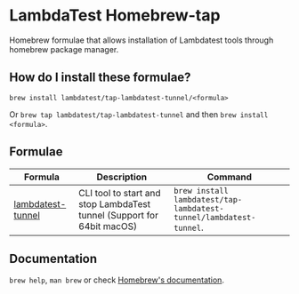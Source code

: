 # LambdaTest Homebrew-tap

Homebrew formulae that allows installation of Lambdatest tools through homebrew package manager.

## How do I install these formulae?

`brew install lambdatest/tap-lambdatest-tunnel/<formula>`

Or `brew tap lambdatest/tap-lambdatest-tunnel` and then `brew install <formula>`.

## Formulae

| Formula | Description | Command
| ------- | ----------- | -------
| [lambdatest-tunnel ](https://github.com/lambdatest/homebrew-tap-lambdatest-tunnel) | CLI tool to start and stop LambdaTest tunnel (Support for 64bit macOS) | `brew install lambdatest/tap-lambdatest-tunnel/lambdatest-tunnel`.

## Documentation

`brew help`, `man brew` or check [Homebrew's documentation](https://docs.brew.sh).
